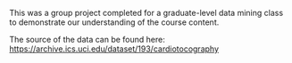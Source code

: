 This was a group project completed for a graduate-level data mining class to demonstrate our understanding of the course content.

The source of the data can be found here: https://archive.ics.uci.edu/dataset/193/cardiotocography

